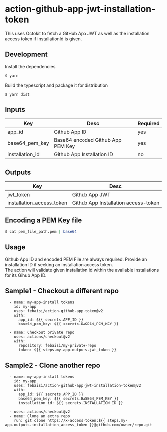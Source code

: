 # action-github-app-jwt-installation-token

This uses Octokit to fetch a GitHub App JWT as well as the installation access token if installationId is given.

## Development

Install the dependencies
```bash
$ yarn
```

Build the typescript and package it for distribution
```bash
$ yarn dist
```

## Inputs
| Key | Desc | Required |
| ------ | ------ | ------ |
| app_id | Github App ID | yes | <tr></tr>
| base64_pem_key | Base64 encoded Github App PEM Key | yes | 
| installation_id | Github App Installation ID | no |

## Outputs
| Key | Desc |
| ------ | ------ |
| jwt_token | Github App JWT |
| installation_access_token | Github App Installation access-token |

## Encoding a PEM Key file
```sh
$ cat pem_file_path.pem | base64
```

## Usage
Github App ID and encoded PEM File are always required.
Provide an installation ID if seeking an installation access token.<br>
The action will validate given installation id within the available installations for its Gihub App ID.

## Sample1 - Checkout a different repo
```
  - name: my-app-install tokens
    id: my-app
    uses: febaisi/action-github-app-token@v2
    with:
      app_id: ${{ secrets.APP_ID }}
      base64_pem_key: ${{ secrets.BASE64_PEM_KEY }}

  - name: Checkout private repo
    uses: actions/checkout@v2
    with:
      repository: febaisi/my-private-repo
      token: ${{ steps.my-app.outputs.jwt_token }}
```

## Sample2 - Clone another repo
```
  - name: my-app-install tokens
    id: my-app
    uses: febaisi/action-github-app-jwt-installation-token@v2
    with:
      app_id: ${{ secrets.APP_ID }}
      base64_pem_key: ${{ secrets.BASE64_PEM_KEY }}
      installation_id: ${{ secrets.INSTALLATION_ID }}

  - uses: actions/checkout@v2
  - name: Clone an extra repo
    run: git clone https://x-access-token:${{ steps.my-app.outputs.installation_access_token }}@github.com/owner/repo.git

```

